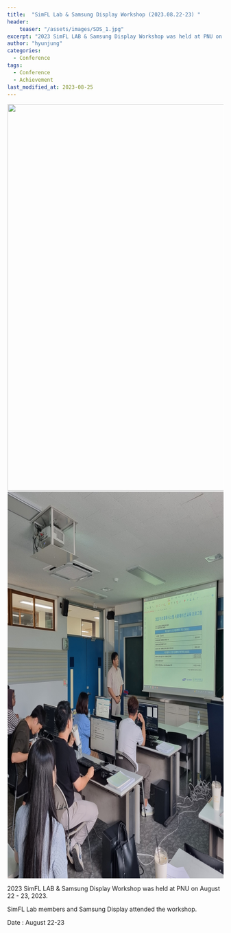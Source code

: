 ```yaml
---
title:  "SimFL Lab & Samsung Display Workshop (2023.08.22-23) "
header:
    teaser: "/assets/images/SDS_1.jpg"
excerpt: "2023 SimFL LAB & Samsung Display Workshop was held at PNU on August 22 - 23, 2023"
author: "hyunjung"
categories:
  - Conference
tags:
  - Conference
  - Achievement
last_modified_at: 2023-08-25
---
```

<img align="center" width="900" height="900" style="border: 1px solid white" src="/assets/images/SDS_1.png"> 
<img align="center" width="900" height="900" style="border: 1px solid white" src="/assets/images/SDS_2.jpg"> 


2023 SimFL LAB & Samsung Display Workshop was held at PNU on August 22 - 23, 2023.

SimFL Lab members and Samsung Display attended the workshop.

Date : August 22-23
